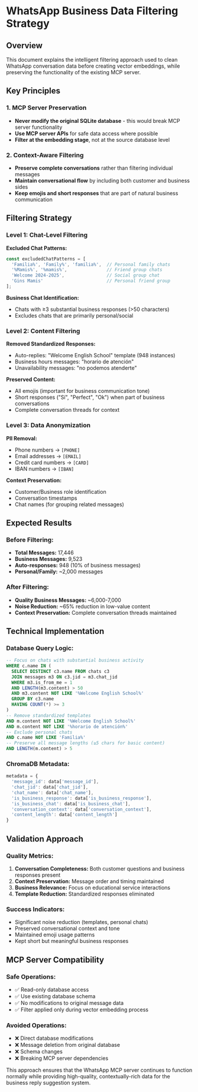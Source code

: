 # WhatsApp Business Data Filtering Strategy

## Overview

This document explains the intelligent filtering approach used to clean WhatsApp conversation data before creating vector embeddings, while preserving the functionality of the existing MCP server.

## Key Principles

### 1. MCP Server Preservation
- **Never modify the original SQLite database** - this would break MCP server functionality
- **Use MCP server APIs** for safe data access where possible
- **Filter at the embedding stage**, not at the source database level

### 2. Context-Aware Filtering
- **Preserve complete conversations** rather than filtering individual messages
- **Maintain conversational flow** by including both customer and business sides
- **Keep emojis and short responses** that are part of natural business communication

## Filtering Strategy

### Level 1: Chat-Level Filtering

**Excluded Chat Patterns:**
```javascript
const excludedChatPatterns = [
  'Familia%', 'Family%', 'familia%',  // Personal family chats
  '%Mamis%', '%mamis%',               // Friend group chats  
  'Welcome 2024-2025',                // Social group chat
  'Gins Mamis'                        // Personal friend group
];
```

**Business Chat Identification:**
- Chats with ≥3 substantial business responses (>50 characters)
- Excludes chats that are primarily personal/social

### Level 2: Content Filtering

**Removed Standardized Responses:**
- Auto-replies: "Welcome English School" template (948 instances)
- Business hours messages: "horario de atención"  
- Unavailability messages: "no podemos atenderte"

**Preserved Content:**
- All emojis (important for business communication tone)
- Short responses ("Sí", "Perfect", "Ok") when part of business conversations
- Complete conversation threads for context

### Level 3: Data Anonymization

**PII Removal:**
- Phone numbers → `[PHONE]`
- Email addresses → `[EMAIL]`  
- Credit card numbers → `[CARD]`
- IBAN numbers → `[IBAN]`

**Context Preservation:**
- Customer/Business role identification
- Conversation timestamps
- Chat names (for grouping related messages)

## Expected Results

### Before Filtering:
- **Total Messages:** 17,446
- **Business Messages:** 9,523
- **Auto-responses:** 948 (10% of business messages)
- **Personal/Family:** ~2,000 messages

### After Filtering:
- **Quality Business Messages:** ~6,000-7,000
- **Noise Reduction:** ~65% reduction in low-value content
- **Context Preservation:** Complete conversation threads maintained

## Technical Implementation

### Database Query Logic:
```sql
-- Focus on chats with substantial business activity
WHERE c.name IN (
  SELECT DISTINCT c3.name FROM chats c3 
  JOIN messages m3 ON c3.jid = m3.chat_jid 
  WHERE m3.is_from_me = 1 
  AND LENGTH(m3.content) > 50
  AND m3.content NOT LIKE '%Welcome English School%'
  GROUP BY c3.name 
  HAVING COUNT(*) >= 3
)
-- Remove standardized templates
AND m.content NOT LIKE '%Welcome English School%'
AND m.content NOT LIKE '%horario de atención%'
-- Exclude personal chats
AND c.name NOT LIKE 'Familia%'
-- Preserve all message lengths (≥5 chars for basic content)
AND LENGTH(m.content) > 5
```

### ChromaDB Metadata:
```javascript
metadata = {
  'message_id': data['message_id'],
  'chat_jid': data['chat_jid'], 
  'chat_name': data['chat_name'],
  'is_business_response': data['is_business_response'],
  'is_business_chat': data['is_business_chat'],
  'conversation_context': data['conversation_context'],
  'content_length': data['content_length']
}
```

## Validation Approach

### Quality Metrics:
1. **Conversation Completeness:** Both customer questions and business responses present
2. **Context Preservation:** Message order and timing maintained  
3. **Business Relevance:** Focus on educational service interactions
4. **Template Reduction:** Standardized responses eliminated

### Success Indicators:
- Significant noise reduction (templates, personal chats)
- Preserved conversational context and tone
- Maintained emoji usage patterns
- Kept short but meaningful business responses

## MCP Server Compatibility

### Safe Operations:
- ✅ Read-only database access
- ✅ Use existing database schema
- ✅ No modifications to original message data
- ✅ Filter applied only during vector embedding process

### Avoided Operations:
- ❌ Direct database modifications
- ❌ Message deletion from original database  
- ❌ Schema changes
- ❌ Breaking MCP server dependencies

This approach ensures that the WhatsApp MCP server continues to function normally while providing high-quality, contextually-rich data for the business reply suggestion system.
